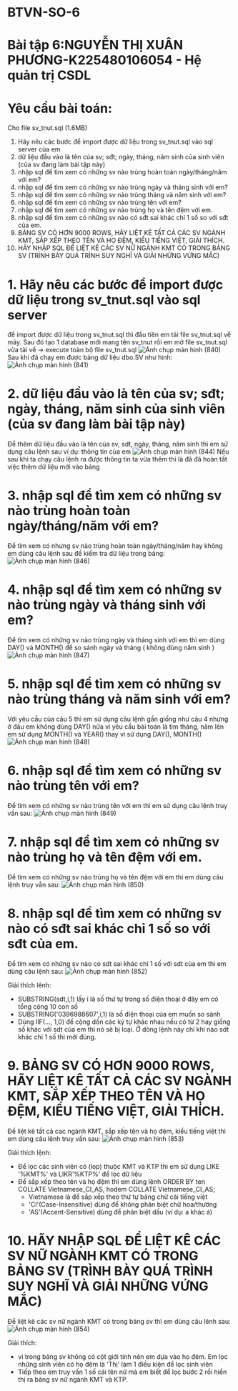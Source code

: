 # BTVN-SO-6
# Bài tập 6:NGUYỄN THỊ XUÂN PHƯƠNG-K225480106054 - Hệ quản trị CSDL
# Yêu cầu bài toán: 
Cho file sv_tnut.sql (1.6MB)
1. Hãy nêu các bước để import được dữ liệu trong sv_tnut.sql vào sql server của em
2. dữ liệu đầu vào là tên của sv; sđt; ngày, tháng, năm sinh của sinh viên (của sv đang làm bài tập này)
3. nhập sql để tìm xem có những sv nào trùng hoàn toàn ngày/tháng/năm với em?
4. nhập sql để tìm xem có những sv nào trùng ngày và tháng sinh với em?
5. nhập sql để tìm xem có những sv nào trùng tháng và năm sinh với em?
6. nhập sql để tìm xem có những sv nào trùng tên với em?
7. nhập sql để tìm xem có những sv nào trùng họ và tên đệm với em.
8. nhập sql để tìm xem có những sv nào có sđt sai khác chỉ 1 số so với sđt của em.
9. BẢNG SV CÓ HƠN 9000 ROWS, HÃY LIỆT KÊ TẤT CẢ CÁC SV NGÀNH KMT, SẮP XẾP THEO TÊN VÀ HỌ ĐỆM, KIỂU TIẾNG  VIỆT, GIẢI THÍCH.
10. HÃY NHẬP SQL ĐỂ LIỆT KÊ CÁC SV NỮ NGÀNH KMT CÓ TRONG BẢNG SV (TRÌNH BÀY QUÁ TRÌNH SUY NGHĨ VÀ GIẢI NHỮNG VỨNG MẮC)

# 1. Hãy nêu các bước để import được dữ liệu trong sv_tnut.sql vào sql server
để import được dữ liệu trong sv_tnut.sql thì đầu tiên em tải file sv_tnut.sql về máy. Sau đó tạo 1 database mới mang tên sv_tnut rồi em mở file sv_tnut.sql vừa tải về -> execute toàn bộ file sv_tnut.sql 
![Ảnh chụp màn hình (840)](https://github.com/user-attachments/assets/bc0ed309-7367-4a64-9ea8-258f0aa63610)
Sau khi đã chạy em được bảng dữ liệu dbo.SV như hình:
![Ảnh chụp màn hình (841)](https://github.com/user-attachments/assets/7c0fda50-3652-4091-aa09-3f2b8ac19bb4)

# 2. dữ liệu đầu vào là tên của sv; sđt; ngày, tháng, năm sinh của sinh viên (của sv đang làm bài tập này)
Để thêm dữ liệu đầu vào là tên của sv, sdt, ngày, tháng, năm sinh thì em sử dụng câu lệnh sau ví dụ: thông tin của em
![Ảnh chụp màn hình (844)](https://github.com/user-attachments/assets/b5e8a9db-fa95-4bb5-a865-417ca6ec752c)
Nếu sau khi ta chạy câu lệnh ra được thông tin ta vừa thêm thì là đã đã hoàn tất việc thêm dữ liệu mới vào bảng 

# 3. nhập sql để tìm xem có những sv nào trùng hoàn toàn ngày/tháng/năm với em?
Để tìm xem có nhưng sv nào trùng hoàn toàn ngày/tháng/năm hay không em dùng câu lệnh sau để kiểm tra dữ liệu trong bảng:
![Ảnh chụp màn hình (846)](https://github.com/user-attachments/assets/03774e26-bb7d-4fd8-8a03-366aa8383545)

# 4. nhập sql để tìm xem có những sv nào trùng ngày và tháng sinh với em?
Để tìm xem có những sv nào trùng ngày và tháng sinh với em thì em dùng DAY() và MONTH() để so sánh ngày và tháng ( không dùng năm sinh )
![Ảnh chụp màn hình (847)](https://github.com/user-attachments/assets/22ed85ea-12c8-44e9-ab96-5e443db98195)

# 5. nhập sql để tìm xem có những sv nào trùng tháng và năm sinh với em?
Với yêu cầu của câu 5 thì em sử dụng câu lệnh gần giống như câu 4 nhưng ở đâu em không dùng DAY() nữa vì yêu cầu bài toán là tìm tháng, năm lên em sử dụng MONTH() và YEAR() thay vì sử dụng DAY(), MONTH()
![Ảnh chụp màn hình (848)](https://github.com/user-attachments/assets/09b62352-5493-4ffb-9eff-c9608fa65c9e)

# 6. nhập sql để tìm xem có những sv nào trùng tên với em?
Để tìm xem có những sv nào trùng tên với em thì em sử dụng câu lệnh truy vấn sau: 
![Ảnh chụp màn hình (849)](https://github.com/user-attachments/assets/7376d723-b4d2-4925-a285-243ecffc166f)

# 7. nhập sql để tìm xem có những sv nào trùng họ và tên đệm với em.
Để tìm xem có những sv nào trùng họ và tên đệm với em thì em dùng câu lệnh truy vẫn sau:
![Ảnh chụp màn hình (850)](https://github.com/user-attachments/assets/4c24c42f-dc74-42de-ad53-1ef307008264)


# 8. nhập sql để tìm xem có những sv nào có sđt sai khác chỉ 1 số so với sđt của em.
Để tìm xem có những sv nào có sdt sai khác chỉ 1 số với sdt của em thì em dùng câu lệnh sau:
![Ảnh chụp màn hình (852)](https://github.com/user-attachments/assets/f4656cb4-3e61-4caa-9361-580482cf55eb)

Giải thích lênh:
+ SUBSTRING(sdt,i,1) lấy i là số thứ tự trong số điện thoại ở đây em có tổng cộng 10 con số
+ SUBSTRING('0396988607',i,1) là số điện thoại của em muốn so sánh
+ Dùng IIF(..., 1,0) để cộng dồn các ký tự khác nhau nếu có từ 2 hay giống số khác với sdt của em thì nó sẽ bị loại. Ở dòng lệnh này chỉ khi nào sdt khác chỉ 1 số thì mới đúng.

# 9. BẢNG SV CÓ HƠN 9000 ROWS, HÃY LIỆT KÊ TẤT CẢ CÁC SV NGÀNH KMT, SẮP XẾP THEO TÊN VÀ HỌ ĐỆM, KIỂU TIẾNG  VIỆT, GIẢI THÍCH.
Để liệt kê tất cả cac ngành KMT, sắp xếp tên và họ đệm, kiểu tiếng việt thì em dùng câu lệnh truy vấn sau:
![Ảnh chụp màn hình (853)](https://github.com/user-attachments/assets/8c0ff690-ff1e-49e0-8313-2c5a67709835)

Giải thích lệnh:
+ Để lọc các sinh viên có (lop) thuộc KMT và KTP thì em sử dụng LIKE '%KMT%' và LIKR'%KTP%' để lọc dữ liệu
+ Để sắp xếp theo tên và họ đệm thì em dùng lệnh ORDER BY ten COLLATE Vietnamese_CI_AS, hodem COLLATE Vietnamese_CI_AS;
  + Vietnamese là để sắp xếp theo thứ tự bảng chữ cái tiếng việt
  + 'CI'(Case-Insensitive) dùng để không phân biệt chữ hoa/thường
  + 'AS'(Accent-Sensitive) dùng để phân biệt dấu (ví dụ: a khác á)

# 10. HÃY NHẬP SQL ĐỂ LIỆT KÊ CÁC SV NỮ NGÀNH KMT CÓ TRONG BẢNG SV (TRÌNH BÀY QUÁ TRÌNH SUY NGHĨ VÀ GIẢI NHỮNG VỨNG MẮC)
Để liệt kê các sv nữ ngành KMT có trong bảng sv thì em dùng câu lênh sau: 
![Ảnh chụp màn hình (854)](https://github.com/user-attachments/assets/88a00c43-ef95-4da1-bb77-ece9c64822db)

Giải thích:
+ vì trong bảng sv không có cột giới tính nên em dựa vào họ đêm. Em lọc những sinh viên có họ đêm là 'Thị' làm 1 điều kiện để lọc sinh viên
+ Tiếp theo em truy vấn 1 số cái tên nữ mà em biết để lọc bước 2 rồi hiển thị ra bảng sv nữ ngành KMT và KTP.

